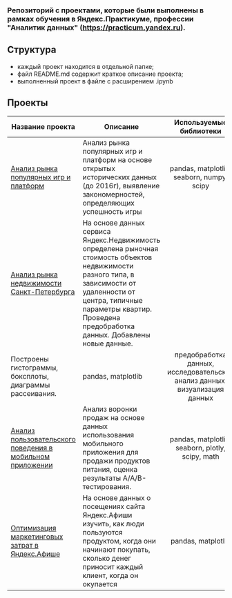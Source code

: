 ### Репозиторий с проектами, которые были выполнены в рамках обучения в Яндекс.Практикуме, профессии "Аналитик данных" (https://practicum.yandex.ru).
## Структура
- каждый проект находится в отдельной папке;
- файл README.md содержит краткое описание проекта;
- выполненный проект в файле с расширением .ipynb

## Проекты
| Название проекта | Описание                             | Используемые библиотеки | Навыки |
|------------------|--------------------------------------|:-----------------------:|--------|
|[Анализ рынка популярных игр и платформ](https://github.com/Faskhutdinova/edu_projects/tree/master/game_project)| Анализ рынка популярных игр и платформ на основе открытых исторических данных (до 2016г), выявление закономерностей, определяющих успешность игры | pandas, matplotlib, seaborn, numpy, scipy| предобработка данных, исследовательский анализ данных, описательная статистика, проверка статистических гипотез|
|[Анализ рынка недвижимости Санкт-Петербурга](https://github.com/Faskhutdinova/edu_projects/tree/master/spb_real_estate) | На основе данных сервиса Яндекс.Недвижимость определена рыночная стоимость объектов недвижимости разного типа, в зависимости от удаленности от центра, типичные параметры квартир. Проведена предобработка данных. Добавлены новые данные.
Построены гистограммы, боксплоты, диаграммы рассеивания.| pandas, matplotlib|предобработка данных, исследовательский анализ данных, визуализация данных|
|[Анализ пользовательского поведения в мобильном приложении](https://github.com/Faskhutdinova/edu_projects/tree/main/mobile%20store)|Анализ воронки продаж на основе данных использования мобильного приложения для продажи продуктов питания, оценка результаты A/A/B-тестирования.| pandas, matplotlib, seaborn, plotly, scipy, math| A/B-тестирование, событийная аналитика, продуктовые метрики, проверка статистических гипотез, визуализация данных|
|[Оптимизация маркетинговых затрат в Яндекс.Афише]()| На основе данных о посещениях сайта Яндекс.Афиши изучить, как люди пользуются продуктом, когда они начинают покупать, сколько денег приносит каждый клиент, когда он окупается| pandas, matplotlib| когортный анализ, юнит-экономика, продуктовые метрики|
